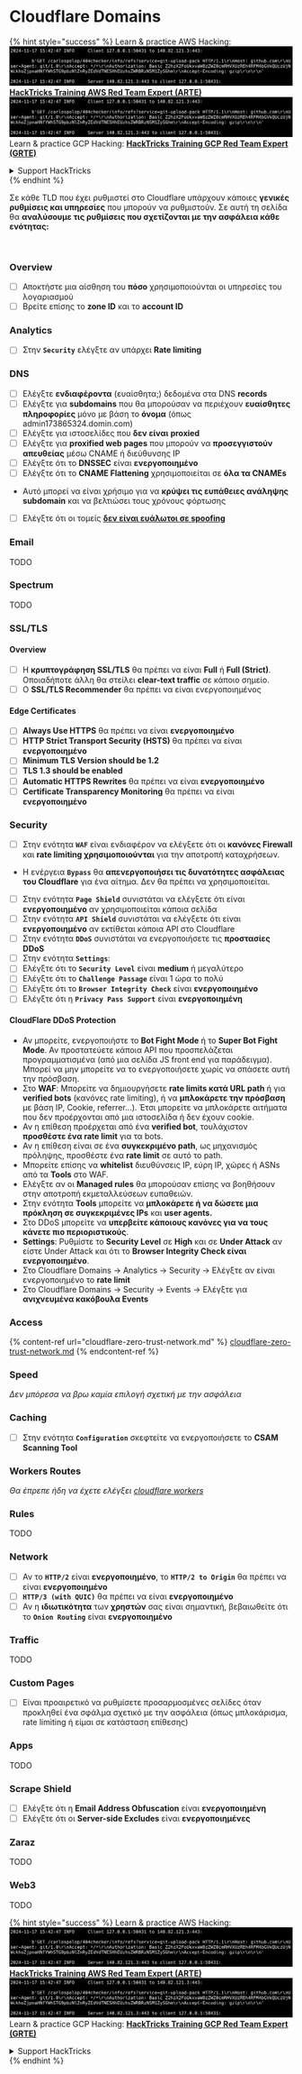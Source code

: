 # Cloudflare Domains

{% hint style="success" %}
Learn & practice AWS Hacking:<img src="../../.gitbook/assets/image (1).png" alt="" data-size="line">[**HackTricks Training AWS Red Team Expert (ARTE)**](https://training.hacktricks.xyz/courses/arte)<img src="../../.gitbook/assets/image (1).png" alt="" data-size="line">\
Learn & practice GCP Hacking: <img src="../../.gitbook/assets/image (2).png" alt="" data-size="line">[**HackTricks Training GCP Red Team Expert (GRTE)**<img src="../../.gitbook/assets/image (2).png" alt="" data-size="line">](https://training.hacktricks.xyz/courses/grte)

<details>

<summary>Support HackTricks</summary>

* Check the [**subscription plans**](https://github.com/sponsors/carlospolop)!
* **Join the** 💬 [**Discord group**](https://discord.gg/hRep4RUj7f) or the [**telegram group**](https://t.me/peass) or **follow** us on **Twitter** 🐦 [**@hacktricks\_live**](https://twitter.com/hacktricks\_live)**.**
* **Share hacking tricks by submitting PRs to the** [**HackTricks**](https://github.com/carlospolop/hacktricks) and [**HackTricks Cloud**](https://github.com/carlospolop/hacktricks-cloud) github repos.

</details>
{% endhint %}

Σε κάθε TLD που έχει ρυθμιστεί στο Cloudflare υπάρχουν κάποιες **γενικές ρυθμίσεις και υπηρεσίες** που μπορούν να ρυθμιστούν. Σε αυτή τη σελίδα θα **αναλύσουμε τις ρυθμίσεις που σχετίζονται με την ασφάλεια κάθε ενότητας:**

<figure><img src="../../.gitbook/assets/image (101).png" alt=""><figcaption></figcaption></figure>

### Overview

* [ ] Αποκτήστε μια αίσθηση του **πόσο** χρησιμοποιούνται οι υπηρεσίες του λογαριασμού
* [ ] Βρείτε επίσης το **zone ID** και το **account ID**

### Analytics

* [ ] Στην **`Security`** ελέγξτε αν υπάρχει **Rate limiting**

### DNS

* [ ] Ελέγξτε **ενδιαφέροντα** (ευαίσθητα;) δεδομένα στα DNS **records**
* [ ] Ελέγξτε για **subdomains** που θα μπορούσαν να περιέχουν **ευαίσθητες πληροφορίες** μόνο με βάση το **όνομα** (όπως admin173865324.domin.com)
* [ ] Ελέγξτε για ιστοσελίδες που **δεν είναι** **proxied**
* [ ] Ελέγξτε για **proxified web pages** που μπορούν να **προσεγγιστούν απευθείας** μέσω CNAME ή διεύθυνσης IP
* [ ] Ελέγξτε ότι το **DNSSEC** είναι **ενεργοποιημένο**
* [ ] Ελέγξτε ότι το **CNAME Flattening** χρησιμοποιείται σε **όλα τα CNAMEs**
* Αυτό μπορεί να είναι χρήσιμο για να **κρύψει τις ευπάθειες ανάληψης subdomain** και να βελτιώσει τους χρόνους φόρτωσης
* [ ] Ελέγξτε ότι οι τομείς [**δεν είναι ευάλωτοι σε spoofing**](https://book.hacktricks.xyz/network-services-pentesting/pentesting-smtp#mail-spoofing)

### **Email**

TODO

### Spectrum

TODO

### SSL/TLS

#### **Overview**

* [ ] Η **κρυπτογράφηση SSL/TLS** θα πρέπει να είναι **Full** ή **Full (Strict)**. Οποιαδήποτε άλλη θα στείλει **clear-text traffic** σε κάποιο σημείο.
* [ ] Ο **SSL/TLS Recommender** θα πρέπει να είναι ενεργοποιημένος

#### Edge Certificates

* [ ] **Always Use HTTPS** θα πρέπει να είναι **ενεργοποιημένο**
* [ ] **HTTP Strict Transport Security (HSTS)** θα πρέπει να είναι **ενεργοποιημένο**
* [ ] **Minimum TLS Version should be 1.2**
* [ ] **TLS 1.3 should be enabled**
* [ ] **Automatic HTTPS Rewrites** θα πρέπει να είναι **ενεργοποιημένο**
* [ ] **Certificate Transparency Monitoring** θα πρέπει να είναι **ενεργοποιημένο**

### **Security**

* [ ] Στην ενότητα **`WAF`** είναι ενδιαφέρον να ελέγξετε ότι οι **κανόνες Firewall** και **rate limiting χρησιμοποιούνται** για την αποτροπή καταχρήσεων.
* Η ενέργεια **`Bypass`** θα **απενεργοποιήσει τις δυνατότητες ασφάλειας του Cloudflare** για ένα αίτημα. Δεν θα πρέπει να χρησιμοποιείται.
* [ ] Στην ενότητα **`Page Shield`** συνιστάται να ελέγξετε ότι είναι **ενεργοποιημένο** αν χρησιμοποιείται κάποια σελίδα
* [ ] Στην ενότητα **`API Shield`** συνιστάται να ελέγξετε ότι είναι **ενεργοποιημένο** αν εκτίθεται κάποια API στο Cloudflare
* [ ] Στην ενότητα **`DDoS`** συνιστάται να ενεργοποιήσετε τις **προστασίες DDoS**
* [ ] Στην ενότητα **`Settings`**:
* [ ] Ελέγξτε ότι το **`Security Level`** είναι **medium** ή μεγαλύτερο
* [ ] Ελέγξτε ότι το **`Challenge Passage`** είναι 1 ώρα το πολύ
* [ ] Ελέγξτε ότι το **`Browser Integrity Check`** είναι **ενεργοποιημένο**
* [ ] Ελέγξτε ότι η **`Privacy Pass Support`** είναι **ενεργοποιημένη**

#### **CloudFlare DDoS Protection**

* Αν μπορείτε, ενεργοποιήστε το **Bot Fight Mode** ή το **Super Bot Fight Mode**. Αν προστατεύετε κάποια API που προσπελάζεται προγραμματισμένα (από μια σελίδα JS front end για παράδειγμα). Μπορεί να μην μπορείτε να το ενεργοποιήσετε χωρίς να σπάσετε αυτή την πρόσβαση.
* Στο **WAF**: Μπορείτε να δημιουργήσετε **rate limits κατά URL path** ή για **verified bots** (κανόνες rate limiting), ή να **μπλοκάρετε την πρόσβαση** με βάση IP, Cookie, referrer...). Έτσι μπορείτε να μπλοκάρετε αιτήματα που δεν προέρχονται από μια ιστοσελίδα ή δεν έχουν cookie.
* Αν η επίθεση προέρχεται από ένα **verified bot**, τουλάχιστον **προσθέστε ένα rate limit** για τα bots.
* Αν η επίθεση είναι σε ένα **συγκεκριμένο path**, ως μηχανισμός πρόληψης, προσθέστε ένα **rate limit** σε αυτό το path.
* Μπορείτε επίσης να **whitelist** διευθύνσεις IP, εύρη IP, χώρες ή ASNs από τα **Tools** στο WAF.
* Ελέγξτε αν οι **Managed rules** θα μπορούσαν επίσης να βοηθήσουν στην αποτροπή εκμεταλλεύσεων ευπαθειών.
* Στην ενότητα **Tools** μπορείτε να **μπλοκάρετε ή να δώσετε μια πρόκληση σε συγκεκριμένες IPs** και **user agents.**
* Στο DDoS μπορείτε να **υπερβείτε κάποιους κανόνες για να τους κάνετε πιο περιοριστικούς**.
* **Settings**: Ρυθμίστε το **Security Level** σε **High** και σε **Under Attack** αν είστε Under Attack και ότι το **Browser Integrity Check είναι ενεργοποιημένο**.
* Στο Cloudflare Domains -> Analytics -> Security -> Ελέγξτε αν είναι ενεργοποιημένο το **rate limit**
* Στο Cloudflare Domains -> Security -> Events -> Ελέγξτε για **ανιχνευμένα κακόβουλα Events**

### Access

{% content-ref url="cloudflare-zero-trust-network.md" %}
[cloudflare-zero-trust-network.md](cloudflare-zero-trust-network.md)
{% endcontent-ref %}

### Speed

_Δεν μπόρεσα να βρω καμία επιλογή σχετική με την ασφάλεια_

### Caching

* [ ] Στην ενότητα **`Configuration`** σκεφτείτε να ενεργοποιήσετε το **CSAM Scanning Tool**

### **Workers Routes**

_Θα έπρεπε ήδη να έχετε ελέγξει_ [_cloudflare workers_](./#workers)

### Rules

TODO

### Network

* [ ] Αν το **`HTTP/2`** είναι **ενεργοποιημένο**, το **`HTTP/2 to Origin`** θα πρέπει να είναι **ενεργοποιημένο**
* [ ] **`HTTP/3 (with QUIC)`** θα πρέπει να είναι **ενεργοποιημένο**
* [ ] Αν η **ιδιωτικότητα** των **χρηστών** σας είναι σημαντική, βεβαιωθείτε ότι το **`Onion Routing`** είναι **ενεργοποιημένο**

### **Traffic**

TODO

### Custom Pages

* [ ] Είναι προαιρετικό να ρυθμίσετε προσαρμοσμένες σελίδες όταν προκληθεί ένα σφάλμα σχετικό με την ασφάλεια (όπως μπλοκάρισμα, rate limiting ή είμαι σε κατάσταση επίθεσης)

### Apps

TODO

### Scrape Shield

* [ ] Ελέγξτε ότι η **Email Address Obfuscation** είναι **ενεργοποιημένη**
* [ ] Ελέγξτε ότι οι **Server-side Excludes** είναι **ενεργοποιημένες**

### **Zaraz**

TODO

### **Web3**

TODO

{% hint style="success" %}
Learn & practice AWS Hacking:<img src="../../.gitbook/assets/image (1).png" alt="" data-size="line">[**HackTricks Training AWS Red Team Expert (ARTE)**](https://training.hacktricks.xyz/courses/arte)<img src="../../.gitbook/assets/image (1).png" alt="" data-size="line">\
Learn & practice GCP Hacking: <img src="../../.gitbook/assets/image (2).png" alt="" data-size="line">[**HackTricks Training GCP Red Team Expert (GRTE)**<img src="../../.gitbook/assets/image (2).png" alt="" data-size="line">](https://training.hacktricks.xyz/courses/grte)

<details>

<summary>Support HackTricks</summary>

* Check the [**subscription plans**](https://github.com/sponsors/carlospolop)!
* **Join the** 💬 [**Discord group**](https://discord.gg/hRep4RUj7f) or the [**telegram group**](https://t.me/peass) or **follow** us on **Twitter** 🐦 [**@hacktricks\_live**](https://twitter.com/hacktricks\_live)**.**
* **Share hacking tricks by submitting PRs to the** [**HackTricks**](https://github.com/carlospolop/hacktricks) and [**HackTricks Cloud**](https://github.com/carlospolop/hacktricks-cloud) github repos.

</details>
{% endhint %}
